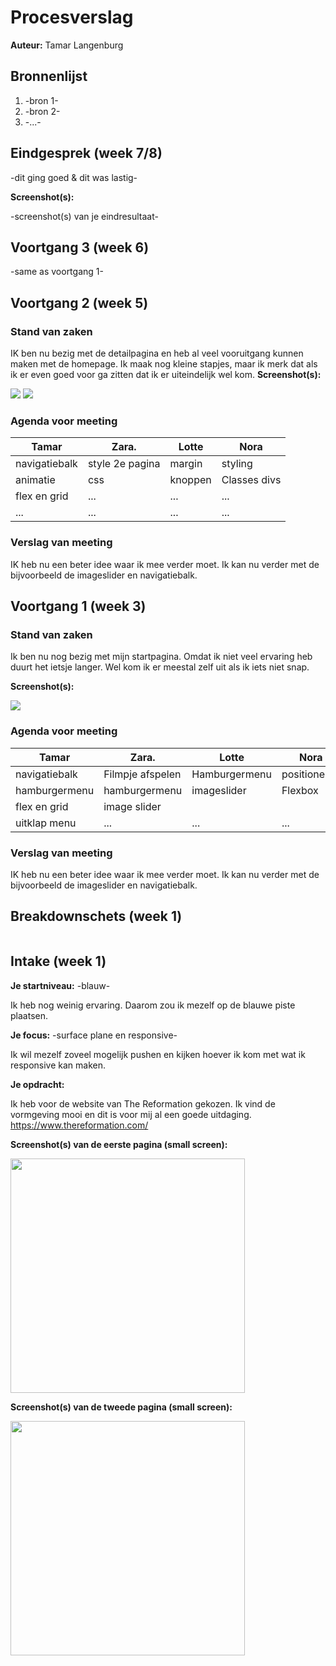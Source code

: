 # Procesverslag
**Auteur:** Tamar Langenburg


## Bronnenlijst
1. -bron 1-
2. -bron 2-
3. -...-



## Eindgesprek (week 7/8)

-dit ging goed & dit was lastig-

**Screenshot(s):**

-screenshot(s) van je eindresultaat-



## Voortgang 3 (week 6)

-same as voortgang 1-



## Voortgang 2 (week 5)

### Stand van zaken

IK ben nu bezig met de detailpagina en heb al veel vooruitgang kunnen maken met de homepage. Ik maak nog kleine stapjes, maar ik merk dat als ik er even goed voor ga zitten dat ik er uiteindelijk wel kom.
**Screenshot(s):**

<img src="images/screenshot2.png"> <img src="images/screenshot3.png">


### Agenda voor meeting


| Tamar          | Zara.              | Lotte        | Nora             |
| -------------- | ------------------ | ------------ | ---------------- |
| navigatiebalk  | style 2e pagina    | margin       | styling          |
| animatie       | css                | knoppen      | Classes divs     |
| flex en grid   | ...                | ...          | ...              |
| ...            | ...                | ...          | ...              |

### Verslag van meeting

IK heb nu een beter idee waar ik mee verder moet. Ik kan nu verder met de bijvoorbeeld de imageslider en navigatiebalk. 




## Voortgang 1 (week 3)

### Stand van zaken

Ik ben nu nog bezig met mijn startpagina. Omdat ik niet veel ervaring heb duurt het ietsje langer. Wel kom ik er meestal zelf uit als ik iets niet snap.

**Screenshot(s):**

<img src="images/versie1.png">

### Agenda voor meeting


| Tamar          | Zara.              | Lotte        | Nora             |
| -------------- | ------------------ | ------------ | ---------------- |
| navigatiebalk  | Filmpje afspelen   | Hamburgermenu| positioneren     |
| hamburgermenu  | hamburgermenu      | imageslider  | Flexbox          |
| flex en grid   | image slider       |              |                  |
| uitklap menu   | ...                | ...          | ...              |

### Verslag van meeting

IK heb nu een beter idee waar ik mee verder moet. Ik kan nu verder met de bijvoorbeeld de imageslider en navigatiebalk. 



## Breakdownschets (week 1)

<img scr="images/breakdownschets">



## Intake (week 1)


**Je startniveau:** -blauw-

Ik heb nog weinig ervaring. Daarom zou ik mezelf op de blauwe piste plaatsen.

**Je focus:** -surface plane en responsive-

Ik wil mezelf zoveel mogelijk pushen en kijken hoever ik kom met wat ik responsive kan maken.

**Je opdracht:** 

Ik heb voor de website van The Reformation gekozen. Ik vind de vormgeving mooi en dit is voor mij al een goede uitdaging.
https://www.thereformation.com/


**Screenshot(s) van de eerste pagina (small screen):**

<img src="images/refscreenshot1" width="375px">

**Screenshot(s) van de tweede pagina (small screen):**

<img src="images/refscreenshot2" width="375px">
